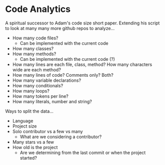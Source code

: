 # Code Analytics

A spiritual successor to Adam's code size short paper. Extending his script to look at many many more github repos to analyze...

 - How many code files?
   - Can be implemented with the current code
 - How many classes?
 - How many methods?
   - Can be implemented with the current code (?)
 - How many lines are each file, class, method? How many characters wide are each method?
 - How many lines of code? Comments only? Both?
 - How many variable declarations?
 - How many conditionals?
 - How many loops?
 - How many tokens per line?
 - How many literals, number and string?
 
Ways to split the data... 

 - Language
 - Project size 
 - Solo contributor vs a few vs many
   - What are we considering a contributor?
 - Many stars vs a few
 - How old is the project
   - Are we determining from the last commit or when the project started?
 

